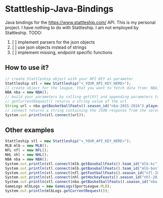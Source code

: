 # Stattleship-Java-Bindings

Java bindings for the https://www.stattleship.com/ API. This is my personal project. I have nothing to do with Stattleship. I am not employed by Stattleship.
TODO: 

1. [ ] implement parsers for the json objects
2. [ ] use json objects instead of strings
3. [ ] implement missing, endpoint specific functions

## How to use it?
```javascript
// create Stattleship object with your API KEY as parameter
Stattleship stl = new Stattleship("<_YOUR_API_KEY_HERE>");
// create object for the league, that you want to fetch data from: NBA,NFL,MLB,NHL
NBA nba = new NBA();
// build your parameters by calling get[XY] and appending parameters trough functions. 
// getCurrentRequest() returns a string value of the url
String url = nba.getBasketballFeats().season_id("nba-2015-2016").player_id("nba-lebron-james").getCurrentRequest();
// connect returns a string containing the JSON response from the server
System.out.println(stl.connect(url));
```


## Other examples

```javascript
Stattleship stl = new Stattleship("<_YOUR_API_KEY_HERE>");
MLB mlb = new MLB();
NFL nfl = new NFL();
NHL nhl = new NHL();
NBA nba = new NBA();
System.out.println(stl.connect(mlb.getBaseballFeats().team_id("mlb-kc").player_id("mlb-eric-hosmer").getCurrentRequest()));
System.out.println(stl.connect(mlb.getBaseballFeats().team_id("mlb-bos").getCurrentRequest()));
System.out.println(stl.connect(nfl.getFootballFeats().season_id("nfl-2015-2016").week(6).getCurrentRequest()));
System.out.println(stl.connect(nhl.getHockeyFeasts().season_id("nhl-2015-2016").getCurrentRequest()));
System.out.println(stl.connect(nba.getBasketballFeats().season_id("nba-2015-2016").player_id("nba-lebron-james").getCurrentRequest()));
GameLogs mlbLogs = new GameLogs(SportLeague.MLB);
System.out.println(mlbLogs.getCurrentRequest());
```
